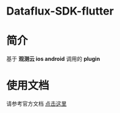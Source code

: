 
# Dataflux-SDK-flutter


# 简介

基于 **观测云 ios android** 调用的 **plugin**


# 使用文档

请参考官方文档 [点击这里](https://www.yuque.com/dataflux/doc/nst0ca)